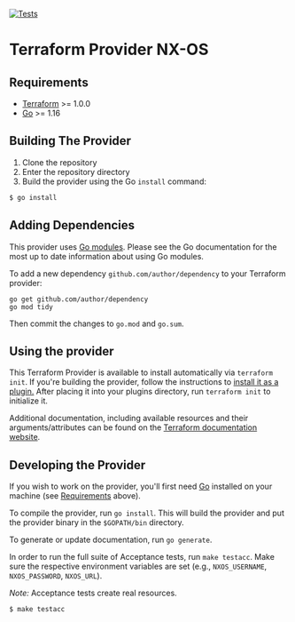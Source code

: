 [![Tests](https://github.com/netascode/terraform-provider-nxos/actions/workflows/test.yml/badge.svg)](https://github.com/netascode/terraform-provider-nxos/actions/workflows/test.yml)

# Terraform Provider NX-OS

## Requirements

-	[Terraform](https://www.terraform.io/downloads.html) >= 1.0.0
-	[Go](https://golang.org/doc/install) >= 1.16

## Building The Provider

1. Clone the repository
2. Enter the repository directory
3. Build the provider using the Go `install` command: 

```sh
$ go install
```

## Adding Dependencies

This provider uses [Go modules](https://github.com/golang/go/wiki/Modules).
Please see the Go documentation for the most up to date information about using Go modules.

To add a new dependency `github.com/author/dependency` to your Terraform provider:

```
go get github.com/author/dependency
go mod tidy
```

Then commit the changes to `go.mod` and `go.sum`.

## Using the provider

This Terraform Provider is available to install automatically via `terraform init`. If you're building the provider, follow the instructions to
[install it as a plugin.](https://www.terraform.io/docs/plugins/basics.html#installing-a-plugin)
After placing it into your plugins directory,  run `terraform init` to initialize it.

Additional documentation, including available resources and their arguments/attributes can be found on the [Terraform documentation website](https://registry.terraform.io/providers/netascode/nxos/latest/docs).

## Developing the Provider

If you wish to work on the provider, you'll first need [Go](http://www.golang.org) installed on your machine (see [Requirements](#requirements) above).

To compile the provider, run `go install`. This will build the provider and put the provider binary in the `$GOPATH/bin` directory.

To generate or update documentation, run `go generate`.

In order to run the full suite of Acceptance tests, run `make testacc`. Make sure the respective environment variables are set (e.g., `NXOS_USERNAME`, `NXOS_PASSWORD`, `NXOS_URL`).

*Note:* Acceptance tests create real resources.

```sh
$ make testacc
```

